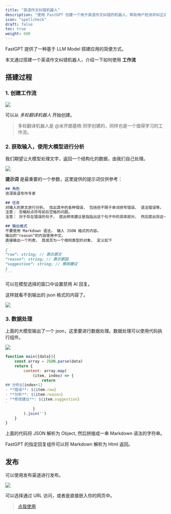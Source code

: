```yaml
---
title: "英语作文纠错机器人"
description: "使用 FastGPT 创建一个用于英语作文纠错的机器人，帮助用户检测并纠正语言错误"
icon: "spellcheck"
draft: false
toc: true
weight: 608
---
```


FastGPT 提供了一种基于 LLM Model 搭建应用的简便方式。

本文通过搭建一个英语作文纠错机器人，介绍一下如何使用 **工作流** 

## 搭建过程

### 1. 创建工作流

![](/imgs/spellcheck1.png)

可以从 *多轮翻译机器人* 开始创建。

> 多轮翻译机器人是 @米开朗基杨 同学创建的，同样也是一个值得学习的工作流。

### 2. 获取输入，使用大模型进行分析

我们期望让大模型处理文字，返回一个结构化的数据，由我们自己处理。

![](/imgs/spellcheck2.png)

**提示词** 是最重要的一个参数，这里提供的提示词仅供参考：

~~~Markdown
## 角色
资深英语写作专家

## 任务
对输入的原文进行分析。 找出其中的各种错误， 包括但不限于单词拼写错误、 语法错误等。 
注意： 忽略标点符号前后空格的问题。
注意： 对于存在错误的句子， 提出修改建议是指指出这个句子中的具体部分， 然后提出将这一个部分修改替换为什么。

## 输出格式
不要使用 Markdown 语法， 输入 JSON 格式的内容。
输出的"reason"的内容使用中文。
直接输出一个列表， 其成员为一个相同类型的对象， 定义如下
```
{
“raw”: string; // 表示原文
“reason”: string; // 表示原因
“suggestion”: string; // 修改建议
}
```
~~~

可以在模型选择的窗口中设置禁用 AI 回复。

这样就看不到输出的 json 格式的内容了。

![](/imgs/spellcheck3.png)

### 3. 数据处理

上面的大模型输出了一个 json，这里要进行数据处理。数据处理可以使用代码执行组件。

![](/imgs/spellcheck4.png)

```JavaScript
function main({data}){
    const array = JSON.parse(data)
    return {
        content: array.map(
            (item, index) => {
                return `
## 分析${index+1}
- **错误**: ${item.raw}
- **分析**: ${item.reason}
- **修改建议**: ${item.suggestion}
`
            }
        ).join('')
    }
}
```

上面的代码将 JSON 解析为 Object, 然后拼接成一串 Markdown 语法的字符串。

FastGPT 的指定回复组件可以将 Markdown 解析为 Html 返回。

## 发布

可以使用发布渠道进行发布。

![](/imgs/spellcheck5.png)

可以选择通过 URL 访问，或者是直接嵌入你的网页中。

> [点我使用](https://share.fastgpt.in/chat/share?shareId=b4r173wkcjae7wpnexcvmyc3)